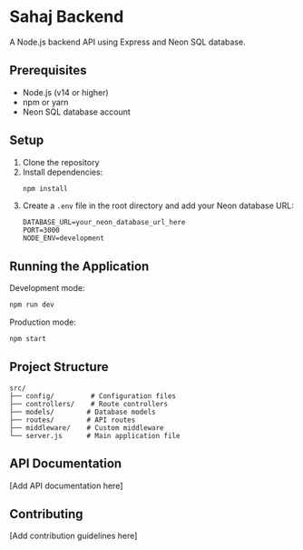 # Sahaj Backend

A Node.js backend API using Express and Neon SQL database.

## Prerequisites

- Node.js (v14 or higher)
- npm or yarn
- Neon SQL database account

## Setup

1. Clone the repository
2. Install dependencies:
   ```bash
   npm install
   ```
3. Create a `.env` file in the root directory and add your Neon database URL:
   ```
   DATABASE_URL=your_neon_database_url_here
   PORT=3000
   NODE_ENV=development
   ```

## Running the Application

Development mode:
```bash
npm run dev
```

Production mode:
```bash
npm start
```

## Project Structure

```
src/
├── config/         # Configuration files
├── controllers/    # Route controllers
├── models/        # Database models
├── routes/        # API routes
├── middleware/    # Custom middleware
└── server.js      # Main application file
```

## API Documentation

[Add API documentation here]

## Contributing

[Add contribution guidelines here] 